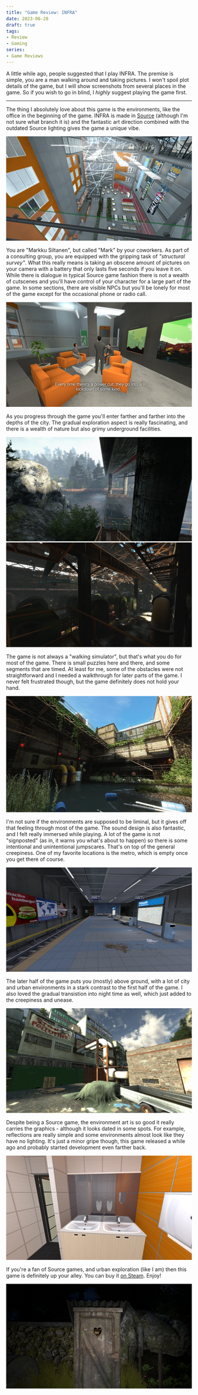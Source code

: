 ```yaml
---
title: "Game Review: INFRA"
date: 2023-06-28
draft: true
tags:
- Review
- Gaming
series:
- Game Reviews
---
```


A little while ago, people suggested that I play INFRA. The premise is simple, you are
a man walking around and taking pictures. I won't spoil plot details of the
game, but I will show screenshots from several places in the game. So if you wish
to go in blind, I _highly_ suggest playing the game first.

---

The thing I absolutely love about this game is the environments, like the office
in the beginning of the game. INFRA is made in [Source](https://developer.valvesoftware.com/wiki/Source) (although I'm not sure
what branch it is) and the fantastic art direction combined with the outdated
Source lighting gives the game a unique vibe.

![Your office.](office.webp)

You are "Markku Siltanen", but called "Mark" by your coworkers. As part of a
consulting group, you are equipped with the gripping task of _"structural survey"_.
What this really means is taking an obscene amount of pictures on your camera
with a battery that only lasts five seconds if you leave it on. While there
is dialogue in typical Source game fashion there is not a wealth of cutscenes
and you'll have control of your character for a large part of the game. In
some sections, there are visible NPCs but you'll be lonely for most of the
game except for the occasional phone or radio call.

![Some office workers.](npcs.webp)

As you progress through the game you'll enter farther and farther into the
depths of the city. The gradual exploration aspect is really fascinating, and
there is a wealth of nature but also grimy underground facilities.

![A forest.](pretty2.webp)
![Abandoned facility.](pretty1.webp)

The game is not always a "walking simulator", but that's what you do for most
of the game. There is small puzzles here and there, and some segments
that are timed. At least for me, some of the obstacles were not straightforward
and I needed a walkthrough for later parts of the game. I never felt frustrated
though, but the game definitely does not hold your hand.

![Another overgrown facility.](sky.webp)

I'm not sure if the environments are supposed to be liminal, but it gives
off that feeling through most of the game. The sound design is also fantastic,
and I felt really immersed while playing. A lot of the game is not "signposted"
(as in, it warns you what's about to happen) so there is some intentional and
unintentional jumpscares. That's on top of the general creepiness. One of my
favorite locations is the metro, which is empty once you get there of course.

![One of the metro lines.](metro.webp)

The later half of the game puts you (mostly) above ground, with a lot of city
and urban environments in a stark contrast to the first half of the game. I also
loved the gradual transistion into night time as well, which just added to the
creepiness and unease.

![Getting closer to the city.](environment.webp)

Despite being a Source game, the environment art is so good it really carries
the graphics - although it looks dated in some spots. For example, reflections
are really simple and some environments almost look like they have no lighting.
It's just a minor gripe though, this game released a while ago and probably
started development even farther back.

![One of the less pretty environments.](reflections.webp)

If you're a fan of Source games, and urban exploration (like I am) then this
game is definitely up your alley. You can buy it [on Steam](https://store.steampowered.com/app/251110/INFRA/). Enjoy!

![Bye!](bear.webp)
